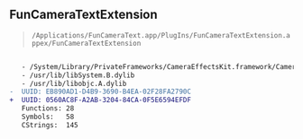 ## FunCameraTextExtension

> `/Applications/FunCameraText.app/PlugIns/FunCameraTextExtension.appex/FunCameraTextExtension`

```diff

   - /System/Library/PrivateFrameworks/CameraEffectsKit.framework/CameraEffectsKit
   - /usr/lib/libSystem.B.dylib
   - /usr/lib/libobjc.A.dylib
-  UUID: EB890AD1-D4B9-3690-B4EA-02F28FA2790C
+  UUID: 0560AC8F-A2AB-3204-84CA-0F5E6594EFDF
   Functions: 28
   Symbols:   58
   CStrings:  145

```
